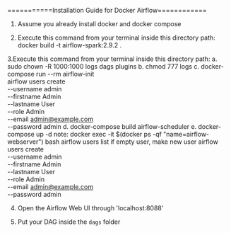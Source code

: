 ===========Installation Guide for Docker Airflow============

1. Assume you already install docker and docker compose

2. Execute this command from your terminal inside this directory path:
docker build -t airflow-spark:2.9.2 .

3.Execute this command from your terminal inside this directory path:
a. sudo chown -R 1000:1000 logs dags plugins
b. chmod 777 logs
c. docker-compose run --rm airflow-init \
  airflow users create \
    --username admin \
    --firstname Admin \
    --lastname User \
    --role Admin \
    --email admin@example.com \
    --password admin
d. docker-compose build airflow-scheduler
e. docker-compose up -d
note:
docker exec -it $(docker ps -qf "name=airflow-webserver") bash
airflow users list
if empty user, make new user
airflow users create \
  --username admin \
  --firstname Admin \
  --lastname User \
  --role Admin \
  --email admin@example.com \
  --password admin




4. Open the Airflow Web UI through 'localhost:8088'

5. Put your DAG inside the `dags` folder
